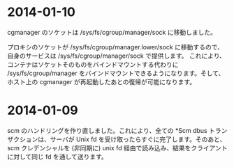 # 2014-01-10
<!--
The cgmanager socket has been moved to /sys/fs/cgroup/manager/sock.
-->
cgmanager のソケットは /sys/fs/cgroup/manager/sock に移動しました。

<!--
The proxy moves that to /sys/fs/cgroup/manager.lower/sock then offers its
own service over /sys/fs/cgroup/manager/sock. This allows a container to
to have /sys/fs/cgroup/manager bind-mounted instead of the socket
itself, allowing it to recover after the cgmanager on the host restarts.
-->
プロキシのソケットが /sys/fs/cgroup/manager.lower/sock に移動するので、自身のサービスは /sys/fs/cgroup/manager/sock で提供します。
これにより、コンテナはソケットそのものをバインドマウントする代わりに /sys/fs/cgroup/manager をバインドマウントできるようになります。そして、ホスト上の cgmanager が再起動したあとの復帰が可能になります。

# 2014-01-09
<!--
The scm handling has been reworked. Now all \*Scm dbus transactions
complete as soon as the server receives the unix fd. It then reads the
scm credentials (asynchronously) over the unix fd and sends the results
to the client over the same fd.
-->
scm のハンドリングを作り直しました。これにより、全ての \*Scm dbus トランザクションは、サーバが Unix fd を受け取ったらすぐに完了します。そのあと、scm クレデンシャルを (非同期に) unix fd 経由で読み込み、結果をクライアントに対して同じ fd を通して送ります。
